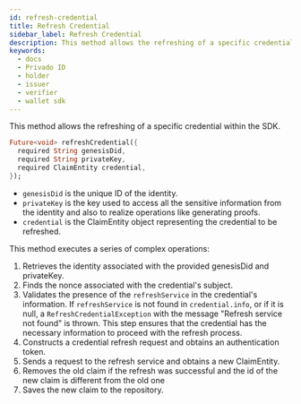 ```yaml
---
id: refresh-credential
title: Refresh Credential
sidebar_label: Refresh Credential
description: This method allows the refreshing of a specific credential within the SDK.
keywords:
  - docs
  - Privado ID
  - holder
  - issuer
  - verifier
  - wallet sdk
---
```


This method allows the refreshing of a specific credential within the SDK.

```dart
Future<void> refreshCredential({
  required String genesisDid,
  required String privateKey,
  required ClaimEntity credential,
});
```

- `genesisDid` is the unique ID of the identity.
- `privateKey` is the key used to access all the sensitive information from the identity and also to
  realize operations like generating proofs.
- `credential` is the ClaimEntity object representing the credential to be refreshed.

This method executes a series of complex operations:

1. Retrieves the identity associated with the provided genesisDid and privateKey.
2. Finds the nonce associated with the credential's subject.
3. Validates the presence of the `refreshService` in the credential's information. If `refreshService` is not found in `credential.info`, or if it is null, a `RefreshCredentialException` with the message "Refresh service not found" is thrown. This step ensures that the credential has the necessary information to proceed with the refresh process.
4. Constructs a credential refresh request and obtains an authentication token.
5. Sends a request to the refresh service and obtains a new ClaimEntity.
6. Removes the old claim if the refresh was successful and the id of the new claim is different from
   the old one
7. Saves the new claim to the repository.
